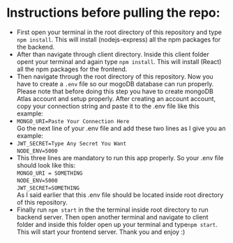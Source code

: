 <h1> Instructions before pulling the repo:</h1>
<ul>
  <li>First open your terminal in the root directory of this repository and type <code>npm install</code>. This will install (nodejs-express) all the npm packages for the backend. </li>
  <li>After than navigate through client directory. Inside this client folder opent your terminal and again type <code>npm install</code>. This will install (React) all the npm packages for the frontend. </li>
  <li>Then navigate through the root directory of this repository. Now you have to create a <code>.env</code> file so our mogoDB database can run properly. Please note that before doing this step you have to create mongoDB Atlas account and setup properly. After creating an account account, copy your connection string and paste it to the .env file like this example:  </li>
  <li><code>MONGO_URI=Paste Your Connection Here</code> </li> Go the next line of your .env file and add these two lines as I give you an example:
  <li><code>JWT_SECRET=Type Any Secret You Want</code><br/><code>NODE_ENV=5000</code></li>
  <li>This three lines are mandatory to run this app properly. So your .env file should look like this:<br/> <code>MONGO_URI = SOMETHING </code><br/>
    <code>NODE_ENV=5000</code> <br/>
<code>JWT_SECRET=SOMETHING</code></li> As I said earlier that this .env file should be located inside root directory of this repository.
  <li>Finally run <code>npm start</code> in the the terminal inside root directory to run backend server. Then open another terminal and navigate to client folder and inside this folder open up your terminal and type<code>npm start</code>. This will start your frontend server. Thank you and enjoy :)</li>
</ul>
